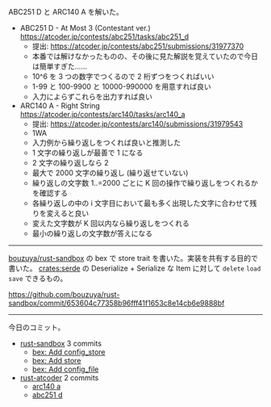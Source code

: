 ABC251 D と ARC140 A を解いた。

- ABC251 D - At Most 3 (Contestant ver.)
  <https://atcoder.jp/contests/abc251/tasks/abc251_d>
  - 提出: <https://atcoder.jp/contests/abc251/submissions/31977370>
  - 本番では解けなかったものの、その後に見た解説を覚えていたので今日は簡単すぎた……
  - 10^6 を 3 つの数字でつくるので 2 桁ずつをつくればいい
  - 1-99 と 100-9900 と 10000-990000 を用意すれば良い
  - 入力によらずこれらを出力すれば良い
- ARC140 A - Right String
  <https://atcoder.jp/contests/arc140/tasks/arc140_a>
  - 提出: <https://atcoder.jp/contests/arc140/submissions/31979543>
  - 1WA
  - 入力例から繰り返しをつくれば良いと推測した
  - 1 文字の繰り返しが最善で 1 になる
  - 2 文字の繰り返しなら 2
  - 最大で 2000 文字の繰り返し (繰り返せていない)
  - 繰り返しの文字数 1..=2000 ごとに K 回の操作で繰り返しをつくれるかを確認する
  - 各繰り返しの中の i 文字目において最も多く出現した文字に合わせて残りを変えると良い
  - 変えた文字数が K 回以内なら繰り返しをつくれる
  - 最小の繰り返しの文字数が答えになる

---

[bouzuya/rust-sandbox] の bex で store trait を書いた。実装を共有する目的で書いた。 [crates:serde] の Deserialize + Serialize な Item に対して `delete` `load` `save` できるもの。

<https://github.com/bouzuya/rust-sandbox/commit/653604c77358b96fff41f1653c8e14cb6e9888bf>

---

今日のコミット。

- [rust-sandbox](https://github.com/bouzuya/rust-sandbox) 3 commits
  - [bex: Add config_store](https://github.com/bouzuya/rust-sandbox/commit/a60a093392a099d9cb01d353df0efe296da91f4c)
  - [bex: Add store](https://github.com/bouzuya/rust-sandbox/commit/653604c77358b96fff41f1653c8e14cb6e9888bf)
  - [bex: Add config_file](https://github.com/bouzuya/rust-sandbox/commit/020ab1761c3ff14c3c859def2a162b1ce9c0e5b0)
- [rust-atcoder](https://github.com/bouzuya/rust-atcoder) 2 commits
  - [arc140 a](https://github.com/bouzuya/rust-atcoder/commit/ec7a55c53652ebc28061301592dcbf3966b77487)
  - [abc251 d](https://github.com/bouzuya/rust-atcoder/commit/038ca4a8f0a5908a66c0744b1a4fea684103846a)

[bouzuya/rust-sandbox]: https://github.com/bouzuya/rust-sandbox
[crates:serde]: https://crates.io/crates/serde
